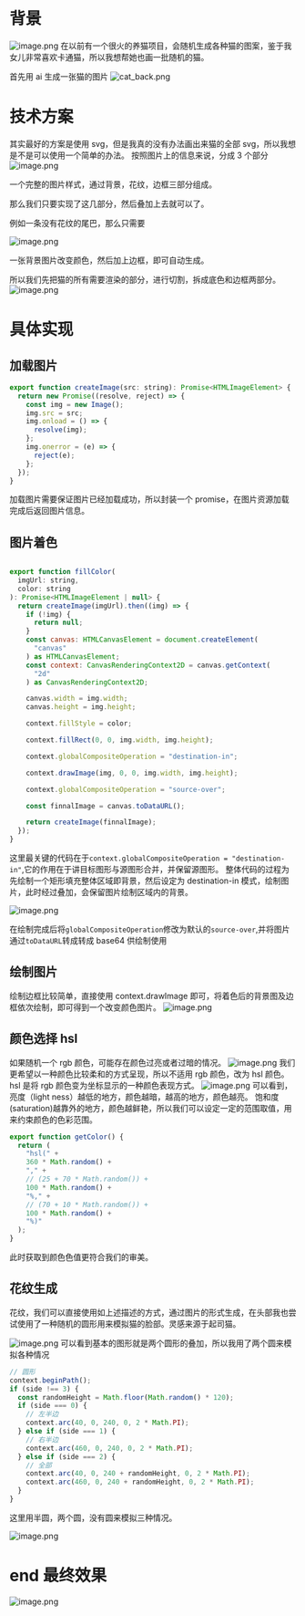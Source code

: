 # 背景

![image.png](https://pic4.zhimg.com/v2-214f695ecef00cde0a988126cfe76fd5_r.jpg)
在以前有一个很火的养猫项目，会随机生成各种猫的图案，鉴于我女儿非常喜欢卡通猫，所以我想帮她也画一批随机的猫。

首先用 ai 生成一张猫的图片
![cat_back.png](https://pic4.zhimg.com/v2-98dc61933ffc7377a426705575167138_r.jpg)

# 技术方案

其实最好的方案是使用 svg，但是我真的没有办法画出来猫的全部 svg，所以我想是不是可以使用一个简单的办法。
按照图片上的信息来说，分成 3 个部分
![image.png](https://pic4.zhimg.com/v2-406372a968c7c71da389cf732292f293_r.jpg)

一个完整的图片样式，通过背景，花纹，边框三部分组成。

那么我们只要实现了这几部分，然后叠加上去就可以了。

例如一条没有花纹的尾巴，那么只需要

![image.png](https://pic4.zhimg.com/v2-53af51f1db0b3ff3acd6519fc29c7660_r.jpg)

一张背景图片改变颜色，然后加上边框，即可自动生成。

所以我们先把猫的所有需要渲染的部分，进行切割，拆成底色和边框两部分。
![image.png](https://pic4.zhimg.com/v2-ad2f0c8e0479ba84d172e8ff2edde43f_r.jpg)

# 具体实现

## 加载图片

```js
export function createImage(src: string): Promise<HTMLImageElement> {
  return new Promise((resolve, reject) => {
    const img = new Image();
    img.src = src;
    img.onload = () => {
      resolve(img);
    };
    img.onerror = (e) => {
      reject(e);
    };
  });
}
```

加载图片需要保证图片已经加载成功，所以封装一个 promise，在图片资源加载完成后返回图片信息。

## 图片着色

```js

export function fillColor(
  imgUrl: string,
  color: string
): Promise<HTMLImageElement | null> {
  return createImage(imgUrl).then((img) => {
    if (!img) {
      return null;
    }
    const canvas: HTMLCanvasElement = document.createElement(
      "canvas"
    ) as HTMLCanvasElement;
    const context: CanvasRenderingContext2D = canvas.getContext(
      "2d"
    ) as CanvasRenderingContext2D;

    canvas.width = img.width;
    canvas.height = img.height;

    context.fillStyle = color;

    context.fillRect(0, 0, img.width, img.height);

    context.globalCompositeOperation = "destination-in";

    context.drawImage(img, 0, 0, img.width, img.height);

    context.globalCompositeOperation = "source-over";

    const finnalImage = canvas.toDataURL();

    return createImage(finnalImage);
  });
}
```

这里最关键的代码在于`context.globalCompositeOperation = "destination-in"`,它的作用在于讲目标图形与源图形合并，并保留源图形。
整体代码的过程为先绘制一个矩形填充整体区域即背景，然后设定为 destination-in 模式，绘制图片，此时经过叠加，会保留图片绘制区域内的背景。

![image.png](https://pic4.zhimg.com/v2-2995f62f4d7136a9c8b9ddc57f206fa1_r.jpg)

在绘制完成后将`globalCompositeOperation`修改为默认的`source-over`,并将图片通过`toDataURL`转成转成 base64 供绘制使用

## 绘制图片

绘制边框比较简单，直接使用 context.drawImage 即可，将着色后的背景图及边框依次绘制，即可得到一个改变颜色图片。
![image.png](https://pic4.zhimg.com/v2-18d49fe3328d9aa3125276fbcaa081a4_r.jpg)

## 颜色选择 hsl

如果随机一个 rgb 颜色，可能存在颜色过亮或者过暗的情况。
![image.png](https://pic4.zhimg.com/v2-95019c026ecbb5e64353d8a0dff03c62_r.jpg)
我们更希望以一种颜色比较柔和的方式呈现，所以不适用 rgb 颜色，改为 hsl 颜色。
hsl 是将 rgb 颜色变为坐标显示的一种颜色表现方式。
![image.png](https://pic4.zhimg.com/v2-7aa865fd09a5472029b3e3389cccc103_r.jpg)
可以看到，亮度（light ness）越低的地方，颜色越暗，越高的地方，颜色越亮。
饱和度(saturation)越靠外的地方，颜色越鲜艳，所以我们可以设定一定的范围取值，用来约束颜色的色彩范围。

```js
export function getColor() {
  return (
    "hsl(" +
    360 * Math.random() +
    "," +
    // (25 + 70 * Math.random()) +
    100 * Math.random() +
    "%," +
    // (70 + 10 * Math.random()) +
    100 * Math.random() +
    "%)"
  );
}
```

此时获取到颜色色值更符合我们的审美。

## 花纹生成

花纹，我们可以直接使用如上述描述的方式，通过图片的形式生成，在头部我也尝试使用了一种随机的圆形用来模拟猫的脸部。灵感来源于起司猫。

![image.png](https://pic4.zhimg.com/v2-b9500737266bdfede7617a990e1099c9_r.jpg)
可以看到基本的图形就是两个圆形的叠加，所以我用了两个圆来模拟各种情况

```js
// 圆形
context.beginPath();
if (side !== 3) {
  const randomHeight = Math.floor(Math.random() * 120);
  if (side === 0) {
    // 左半边
    context.arc(40, 0, 240, 0, 2 * Math.PI);
  } else if (side === 1) {
    // 右半边
    context.arc(460, 0, 240, 0, 2 * Math.PI);
  } else if (side === 2) {
    // 全部
    context.arc(40, 0, 240 + randomHeight, 0, 2 * Math.PI);
    context.arc(460, 0, 240 + randomHeight, 0, 2 * Math.PI);
  }
}
```

这里用半圆，两个圆，没有圆来模拟三种情况。

![image.png](https://pic4.zhimg.com/v2-ce38ccd0268e256b1af6e13d4def889c_r.jpg)

# end 最终效果

![image.png](https://pic4.zhimg.com/v2-1513f6bb7faadc61dc4833ad4d0c064e_r.jpg)
